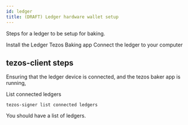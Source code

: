 ```yaml
---
id: ledger
title: (DRAFT) Ledger hardware wallet setup
---
```


Steps for a ledger to be setup for baking.


Install the Ledger Tezos Baking app
Connect the ledger to your computer


## tezos-client steps

Ensuring that the ledger device is connected, and the tezos baker app is running, 

List connected ledgers

```
tezos-signer list connected ledgers
```

You should have a list of ledgers.

